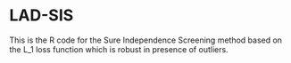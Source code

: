 # LAD-SIS
This is the R code for the Sure Independence Screening method based on the L_1 loss function which is robust in presence of outliers.
